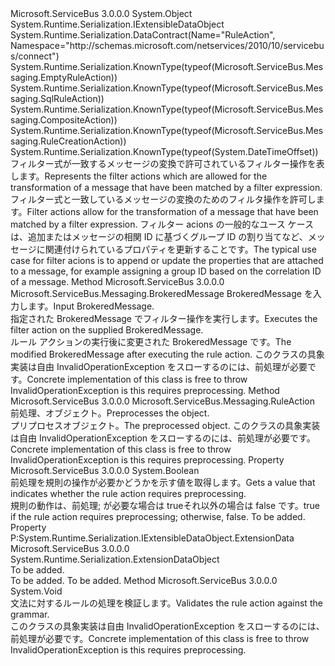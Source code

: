 <Type Name="RuleAction" FullName="Microsoft.ServiceBus.Messaging.RuleAction">
  <TypeSignature Language="C#" Value="public abstract class RuleAction : System.Runtime.Serialization.IExtensibleDataObject" />
  <TypeSignature Language="ILAsm" Value=".class public auto ansi abstract beforefieldinit RuleAction extends System.Object implements class System.Runtime.Serialization.IExtensibleDataObject" />
  <TypeSignature Language="DocId" Value="T:Microsoft.ServiceBus.Messaging.RuleAction" />
  <TypeSignature Language="VB.NET" Value="Public MustInherit Class RuleAction&#xA;Implements IExtensibleDataObject" />
  <TypeSignature Language="F#" Value="type RuleAction = class&#xA;    interface IExtensibleDataObject" />
  <AssemblyInfo>
    <AssemblyName>Microsoft.ServiceBus</AssemblyName>
    <AssemblyVersion>3.0.0.0</AssemblyVersion>
  </AssemblyInfo>
  <Base>
    <BaseTypeName>System.Object</BaseTypeName>
  </Base>
  <Interfaces>
    <Interface>
      <InterfaceName>System.Runtime.Serialization.IExtensibleDataObject</InterfaceName>
    </Interface>
  </Interfaces>
  <Attributes>
    <Attribute>
      <AttributeName>System.Runtime.Serialization.DataContract(Name="RuleAction", Namespace="http://schemas.microsoft.com/netservices/2010/10/servicebus/connect")</AttributeName>
    </Attribute>
    <Attribute>
      <AttributeName>System.Runtime.Serialization.KnownType(typeof(Microsoft.ServiceBus.Messaging.EmptyRuleAction))</AttributeName>
    </Attribute>
    <Attribute>
      <AttributeName>System.Runtime.Serialization.KnownType(typeof(Microsoft.ServiceBus.Messaging.SqlRuleAction))</AttributeName>
    </Attribute>
    <Attribute>
      <AttributeName>System.Runtime.Serialization.KnownType(typeof(Microsoft.ServiceBus.Messaging.CompositeAction))</AttributeName>
    </Attribute>
    <Attribute>
      <AttributeName>System.Runtime.Serialization.KnownType(typeof(Microsoft.ServiceBus.Messaging.RuleCreationAction))</AttributeName>
    </Attribute>
    <Attribute>
      <AttributeName>System.Runtime.Serialization.KnownType(typeof(System.DateTimeOffset))</AttributeName>
    </Attribute>
  </Attributes>
  <Docs>
    <summary><span data-ttu-id="72ce2-101">フィルター式が一致するメッセージの変換で許可されているフィルター操作を表します。</span><span class="sxs-lookup"><span data-stu-id="72ce2-101">Represents the filter actions which are allowed for the transformation of a message that have been matched by a filter expression.</span></span></summary>
    <remarks>
            <span data-ttu-id="72ce2-102">フィルター式と一致しているメッセージの変換のためのフィルタ操作を許可します。</span><span class="sxs-lookup"><span data-stu-id="72ce2-102">Filter actions allow for the transformation of a message that have been matched by a filter expression.</span></span> <span data-ttu-id="72ce2-103">フィルター acions の一般的なユース ケースは、追加またはメッセージの相関 ID に基づくグループ ID の割り当てなど、メッセージに関連付けられているプロパティを更新することです。</span><span class="sxs-lookup"><span data-stu-id="72ce2-103">The typical use case for filter acions is to append or update the properties that are attached to a message, for example assigning a group ID based on the correlation ID of a message.</span></span>
            </remarks>
    <altmember cref="T:Microsoft.ServiceBus.Messaging.SqlRuleAction" />
    <altmember cref="T:Microsoft.ServiceBus.Messaging.EmptyRuleAction" />
  </Docs>
  <Members>
    <Member MemberName="Execute">
      <MemberSignature Language="C#" Value="public abstract Microsoft.ServiceBus.Messaging.BrokeredMessage Execute (Microsoft.ServiceBus.Messaging.BrokeredMessage message);" />
      <MemberSignature Language="ILAsm" Value=".method public hidebysig newslot virtual instance class Microsoft.ServiceBus.Messaging.BrokeredMessage Execute(class Microsoft.ServiceBus.Messaging.BrokeredMessage message) cil managed" />
      <MemberSignature Language="DocId" Value="M:Microsoft.ServiceBus.Messaging.RuleAction.Execute(Microsoft.ServiceBus.Messaging.BrokeredMessage)" />
      <MemberSignature Language="VB.NET" Value="Public MustOverride Function Execute (message As BrokeredMessage) As BrokeredMessage" />
      <MemberSignature Language="F#" Value="abstract member Execute : Microsoft.ServiceBus.Messaging.BrokeredMessage -&gt; Microsoft.ServiceBus.Messaging.BrokeredMessage" Usage="ruleAction.Execute message" />
      <MemberType>Method</MemberType>
      <AssemblyInfo>
        <AssemblyName>Microsoft.ServiceBus</AssemblyName>
        <AssemblyVersion>3.0.0.0</AssemblyVersion>
      </AssemblyInfo>
      <ReturnValue>
        <ReturnType>Microsoft.ServiceBus.Messaging.BrokeredMessage</ReturnType>
      </ReturnValue>
      <Parameters>
        <Parameter Name="message" Type="Microsoft.ServiceBus.Messaging.BrokeredMessage" />
      </Parameters>
      <Docs>
        <param name="message"><span data-ttu-id="72ce2-104">BrokeredMessage を入力します。</span><span class="sxs-lookup"><span data-stu-id="72ce2-104">Input BrokeredMessage.</span></span></param>
        <summary><span data-ttu-id="72ce2-105">指定された BrokeredMessage でフィルター操作を実行します。</span><span class="sxs-lookup"><span data-stu-id="72ce2-105">Executes the filter action on the supplied BrokeredMessage.</span></span></summary>
        <returns><span data-ttu-id="72ce2-106">ルール アクションの実行後に変更された BrokeredMessage です。</span><span class="sxs-lookup"><span data-stu-id="72ce2-106">The modified BrokeredMessage after executing the rule action.</span></span></returns>
        <remarks><span data-ttu-id="72ce2-107">このクラスの具象実装は自由 InvalidOperationException をスローするのには、前処理が必要です。</span><span class="sxs-lookup"><span data-stu-id="72ce2-107">Concrete implementation of this class is free to throw InvalidOperationException is this requires preprocessing.</span></span></remarks>
      </Docs>
    </Member>
    <Member MemberName="Preprocess">
      <MemberSignature Language="C#" Value="public abstract Microsoft.ServiceBus.Messaging.RuleAction Preprocess ();" />
      <MemberSignature Language="ILAsm" Value=".method public hidebysig newslot virtual instance class Microsoft.ServiceBus.Messaging.RuleAction Preprocess() cil managed" />
      <MemberSignature Language="DocId" Value="M:Microsoft.ServiceBus.Messaging.RuleAction.Preprocess" />
      <MemberSignature Language="VB.NET" Value="Public MustOverride Function Preprocess () As RuleAction" />
      <MemberSignature Language="F#" Value="abstract member Preprocess : unit -&gt; Microsoft.ServiceBus.Messaging.RuleAction" Usage="ruleAction.Preprocess " />
      <MemberType>Method</MemberType>
      <AssemblyInfo>
        <AssemblyName>Microsoft.ServiceBus</AssemblyName>
        <AssemblyVersion>3.0.0.0</AssemblyVersion>
      </AssemblyInfo>
      <ReturnValue>
        <ReturnType>Microsoft.ServiceBus.Messaging.RuleAction</ReturnType>
      </ReturnValue>
      <Parameters />
      <Docs>
        <summary><span data-ttu-id="72ce2-108">前処理、<see cref="T:Microsoft.ServiceBus.Messaging.RuleAction" />オブジェクト。</span><span class="sxs-lookup"><span data-stu-id="72ce2-108">Preprocesses the <see cref="T:Microsoft.ServiceBus.Messaging.RuleAction" /> object.</span></span></summary>
        <returns><span data-ttu-id="72ce2-109">プリプロセス<see cref="T:Microsoft.ServiceBus.Messaging.RuleAction" />オブジェクト。</span><span class="sxs-lookup"><span data-stu-id="72ce2-109">The preprocessed <see cref="T:Microsoft.ServiceBus.Messaging.RuleAction" /> object.</span></span></returns>
        <remarks><span data-ttu-id="72ce2-110">このクラスの具象実装は自由 InvalidOperationException をスローするのには、前処理が必要です。</span><span class="sxs-lookup"><span data-stu-id="72ce2-110">Concrete implementation of this class is free to throw InvalidOperationException is this requires preprocessing.</span></span></remarks>
      </Docs>
    </Member>
    <Member MemberName="RequiresPreprocessing">
      <MemberSignature Language="C#" Value="public abstract bool RequiresPreprocessing { get; }" />
      <MemberSignature Language="ILAsm" Value=".property instance bool RequiresPreprocessing" />
      <MemberSignature Language="DocId" Value="P:Microsoft.ServiceBus.Messaging.RuleAction.RequiresPreprocessing" />
      <MemberSignature Language="VB.NET" Value="Public MustOverride ReadOnly Property RequiresPreprocessing As Boolean" />
      <MemberSignature Language="F#" Value="member this.RequiresPreprocessing : bool" Usage="Microsoft.ServiceBus.Messaging.RuleAction.RequiresPreprocessing" />
      <MemberType>Property</MemberType>
      <AssemblyInfo>
        <AssemblyName>Microsoft.ServiceBus</AssemblyName>
        <AssemblyVersion>3.0.0.0</AssemblyVersion>
      </AssemblyInfo>
      <ReturnValue>
        <ReturnType>System.Boolean</ReturnType>
      </ReturnValue>
      <Docs>
        <summary><span data-ttu-id="72ce2-111">前処理を規則の操作が必要かどうかを示す値を取得します。</span><span class="sxs-lookup"><span data-stu-id="72ce2-111">Gets a value that indicates whether the rule action requires preprocessing.</span></span></summary>
        <value><span data-ttu-id="72ce2-112">規則の動作は、前処理; が必要な場合は trueそれ以外の場合は false です。</span><span class="sxs-lookup"><span data-stu-id="72ce2-112">true if the rule action requires preprocessing; otherwise, false.</span></span></value>
        <remarks>To be added.</remarks>
      </Docs>
    </Member>
    <Member MemberName="System.Runtime.Serialization.IExtensibleDataObject.ExtensionData">
      <MemberSignature Language="C#" Value="System.Runtime.Serialization.ExtensionDataObject System.Runtime.Serialization.IExtensibleDataObject.ExtensionData { get; set; }" />
      <MemberSignature Language="ILAsm" Value=".property instance class System.Runtime.Serialization.ExtensionDataObject System.Runtime.Serialization.IExtensibleDataObject.ExtensionData" />
      <MemberSignature Language="DocId" Value="P:Microsoft.ServiceBus.Messaging.RuleAction.System#Runtime#Serialization#IExtensibleDataObject#ExtensionData" />
      <MemberSignature Language="VB.NET" Value=" Property ExtensionData As ExtensionDataObject Implements IExtensibleDataObject.ExtensionData" />
      <MemberSignature Language="F#" Usage="Microsoft.ServiceBus.Messaging.RuleAction.System.Runtime.Serialization.IExtensibleDataObject.ExtensionData" />
      <MemberType>Property</MemberType>
      <Implements>
        <InterfaceMember>P:System.Runtime.Serialization.IExtensibleDataObject.ExtensionData</InterfaceMember>
      </Implements>
      <AssemblyInfo>
        <AssemblyName>Microsoft.ServiceBus</AssemblyName>
        <AssemblyVersion>3.0.0.0</AssemblyVersion>
      </AssemblyInfo>
      <ReturnValue>
        <ReturnType>System.Runtime.Serialization.ExtensionDataObject</ReturnType>
      </ReturnValue>
      <Docs>
        <summary>To be added.</summary>
        <value>To be added.</value>
        <remarks>To be added.</remarks>
      </Docs>
    </Member>
    <Member MemberName="Validate">
      <MemberSignature Language="C#" Value="public abstract void Validate ();" />
      <MemberSignature Language="ILAsm" Value=".method public hidebysig newslot virtual instance void Validate() cil managed" />
      <MemberSignature Language="DocId" Value="M:Microsoft.ServiceBus.Messaging.RuleAction.Validate" />
      <MemberSignature Language="VB.NET" Value="Public MustOverride Sub Validate ()" />
      <MemberSignature Language="F#" Value="abstract member Validate : unit -&gt; unit" Usage="ruleAction.Validate " />
      <MemberType>Method</MemberType>
      <AssemblyInfo>
        <AssemblyName>Microsoft.ServiceBus</AssemblyName>
        <AssemblyVersion>3.0.0.0</AssemblyVersion>
      </AssemblyInfo>
      <ReturnValue>
        <ReturnType>System.Void</ReturnType>
      </ReturnValue>
      <Parameters />
      <Docs>
        <summary><span data-ttu-id="72ce2-113">文法に対するルールの処理を検証します。</span><span class="sxs-lookup"><span data-stu-id="72ce2-113">Validates the rule action against the grammar.</span></span> </summary>
        <remarks><span data-ttu-id="72ce2-114">このクラスの具象実装は自由 InvalidOperationException をスローするのには、前処理が必要です。</span><span class="sxs-lookup"><span data-stu-id="72ce2-114">Concrete implementation of this class is free to throw InvalidOperationException is this requires preprocessing.</span></span></remarks>
        <altmember cref="T:Microsoft.ServiceBus.Messaging.SqlRuleAction" />
      </Docs>
    </Member>
  </Members>
</Type>